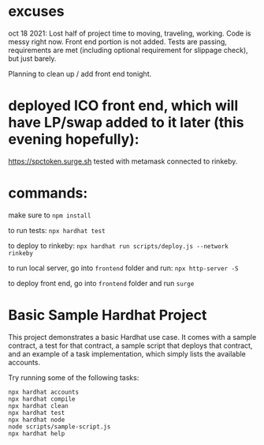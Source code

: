 # excuses

oct 18 2021:
Lost half of project time to moving, traveling, working. Code is messy right now. Front end portion is not added. Tests are passing, requirements are met (including optional requirement for slippage check), but just barely.

Planning to clean up / add front end tonight. 

# deployed ICO front end, which will have LP/swap added to it later (this evening hopefully):
https://spctoken.surge.sh
tested with metamask connected to rinkeby.

# commands:
make sure to `npm install`

to run tests:
`npx hardhat test`

to deploy to rinkeby:
`npx hardhat run scripts/deploy.js --network rinkeby`

to run local server, go into `frontend` folder and run:
`npx http-server -S`

to deploy front end, go into `frontend` folder and run
`surge`


# Basic Sample Hardhat Project

This project demonstrates a basic Hardhat use case. It comes with a sample contract, a test for that contract, a sample script that deploys that contract, and an example of a task implementation, which simply lists the available accounts.

Try running some of the following tasks:

```shell
npx hardhat accounts
npx hardhat compile
npx hardhat clean
npx hardhat test
npx hardhat node
node scripts/sample-script.js
npx hardhat help
```
